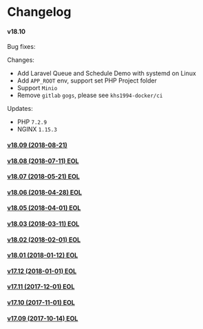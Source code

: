 Changelog
==============

#### v18.10

Bug fixes:

Changes:

* Add Laravel Queue and Schedule Demo with systemd on Linux
* Add `APP_ROOT` env, support set PHP Project folder
* Support `Minio`
* Remove `gitlab` `gogs`, please see `khs1994-docker/ci`

Updates:

* PHP `7.2.9`
* NGINX `1.15.3`

#### [v18.09 (2018-08-21)](https://github.com/khs1994-docker/lnmp/releases/tag/v18.09)

#### [v18.08 (2018-07-11) EOL](https://github.com/khs1994-docker/lnmp/releases/tag/v18.08)

#### [v18.07 (2018-05-21) EOL](https://github.com/khs1994-docker/lnmp/releases/tag/v18.07)

#### [v18.06 (2018-04-28) EOL](https://github.com/khs1994-docker/lnmp/releases/tag/v18.06)

#### [v18.05 (2018-04-01) EOL](https://github.com/khs1994-docker/lnmp/releases/tag/v18.05)

#### [v18.03 (2018-03-11) EOL](https://github.com/khs1994-docker/lnmp/releases/tag/v18.03)

#### [v18.02 (2018-02-01) EOL](https://github.com/khs1994-docker/lnmp/releases/tag/v18.02)

#### [v18.01 (2018-01-12) EOL](https://github.com/khs1994-docker/lnmp/releases/tag/v18.01)

#### [v17.12 (2018-01-01) EOL](https://github.com/khs1994-docker/lnmp/releases/tag/v17.12)

#### [v17.11 (2017-12-01) EOL](https://github.com/khs1994-docker/lnmp/releases/tag/v17.11)

#### [v17.10 (2017-11-01) EOL](https://github.com/khs1994-docker/lnmp/releases/tag/v17.10)

#### [v17.09 (2017-10-14) EOL](https://github.com/khs1994-docker/lnmp/releases/tag/v17.09)
